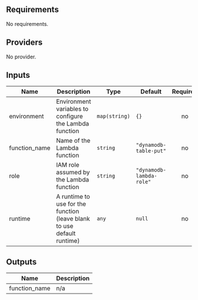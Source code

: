 ## Requirements

No requirements.

## Providers

No provider.

## Inputs

| Name | Description | Type | Default | Required |
|------|-------------|------|---------|:--------:|
| environment | Environment variables to configure the Lambda function | `map(string)` | `{}` | no |
| function\_name | Name of the Lambda function | `string` | `"dynamodb-table-put"` | no |
| role | IAM role assumed by the Lambda function | `string` | `"dynamodb-lambda-role"` | no |
| runtime | A runtime to use for the function (leave blank to use default runtime) | `any` | `null` | no |

## Outputs

| Name | Description |
|------|-------------|
| function\_name | n/a |

